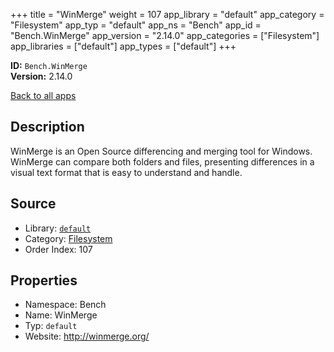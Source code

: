 ﻿+++
title = "WinMerge"
weight = 107
app_library = "default"
app_category = "Filesystem"
app_typ = "default"
app_ns = "Bench"
app_id = "Bench.WinMerge"
app_version = "2.14.0"
app_categories = ["Filesystem"]
app_libraries = ["default"]
app_types = ["default"]
+++

**ID:** `Bench.WinMerge`  
**Version:** 2.14.0  
<!--more-->

[Back to all apps](/apps/)

## Description
WinMerge is an Open Source differencing and merging tool for Windows.
WinMerge can compare both folders and files, presenting differences in a visual text format
that is easy to understand and handle.

## Source

* Library: [`default`](/app_libraries/default)
* Category: [Filesystem](/app_categories/filesystem)
* Order Index: 107

## Properties

* Namespace: Bench
* Name: WinMerge
* Typ: `default`
* Website: <http://winmerge.org/>

